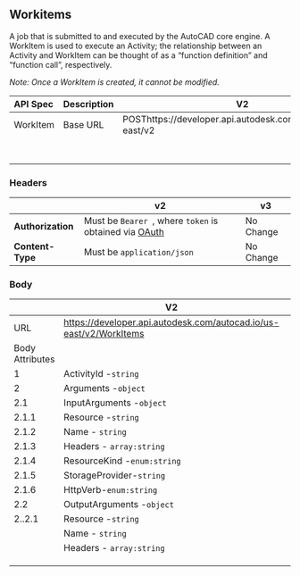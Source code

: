 ## Workitems

 A job that is submitted to and executed by the AutoCAD core engine. A WorkItem is used to execute an Activity; the relationship between an Activity and WorkItem can be thought of as a “function definition” and “function call”, respectively.

*Note: Once a WorkItem is created, it cannot be modified.*

| API Spec | Description | V2                                                           | V3                                                           |
| :------- | ----------- | ------------------------------------------------------------ | ------------------------------------------------------------ |
| WorkItem | Base URL    | POSThttps://developer.api.autodesk.com/autocad.io/us-east/v2 | https://developer.api.autodesk.com/da/us-east/v3             |
|          |             |                                                              | No of Activities that can be created -1, limit varies by Engine. |

### Headers

|                   | v2                                                           | v3        |
| ----------------- | ------------------------------------------------------------ | --------- |
| **Authorization** | Must be `Bearer `, where `token` is obtained via [OAuth](https://forge.autodesk.com/en/docs/oauth/v2/reference/http/authenticate-POST) | No Change |
| **Content-Type**  | Must be `application/json`                                   | No Change |

### Body

|                 | V2                                                           |      | V3                                                           |
| --------------- | ------------------------------------------------------------ | ---- | ------------------------------------------------------------ |
| URL             | https://developer.api.autodesk.com/autocad.io/us-east/v2/WorkItems |      | POSThttps://developer.api.autodesk.com/da/us-east/v3/workitems |
| Body Attributes |                                                              |      |                                                              |
| 1               | ActivityId -`string`                                         |      | activityId                                                   |
| 2               | Arguments -`object`                                          |      | arguments                                                    |
| 2.1             | InputArguments -`object`                                     |      |                                                              |
| 2.1.1           | Resource -`string`                                           |      |                                                              |
| 2.1.2           | Name - `string`                                              |      |                                                              |
| 2.1.3           | Headers - `array:string`                                     |      |                                                              |
| 2.1.4           | ResourceKind -`enum:string`                                  |      |                                                              |
| 2.1.5           | StorageProvider-`string`                                     |      |                                                              |
| 2.1.6           | HttpVerb-`enum:string`                                       |      |                                                              |
| 2.2             | OutputArguments -`object`                                    |      |                                                              |
| 2..2.1          | Resource -`string`                                           |      |                                                              |
|                 | Name - `string`                                              |      |                                                              |
|                 | Headers - `array:string`                                     |      |                                                              |
|                 |                                                              |      |                                                              |
|                 |                                                              |      |                                                              |
|                 |                                                              |      |                                                              |

